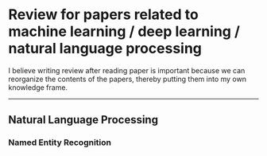 # Review for papers related to machine learning / deep learning / natural language processing

I believe writing review after reading paper is important because we can reorganize the contents of the papers, thereby putting them into my own knowledge frame. 

---

## Natural Language Processing
### Named Entity Recognition

